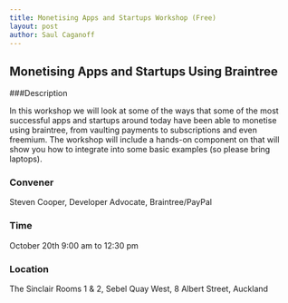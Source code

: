 ```yaml
---
title: Monetising Apps and Startups Workshop (Free)
layout: post
author: Saul Caganoff
---
```


## Monetising Apps and Startups Using Braintree

###Description

In this workshop we will look at some of the ways that some of the most successful apps and startups around today have been able to monetise using braintree, from vaulting payments to subscriptions and even freemium. The workshop will include a hands-on component on that will show you how to integrate into some basic examples (so please bring laptops).

### Convener

Steven Cooper, Developer Advocate, Braintree/PayPal

### Time

October 20th 9:00 am to 12:30 pm

### Location

The Sinclair Rooms 1 & 2, Sebel Quay West, 8 Albert Street, Auckland